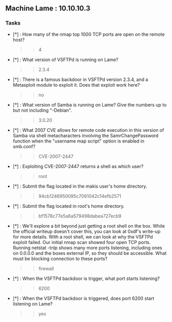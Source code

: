 ## Machine Lame : 10.10.10.3

### Tasks 

- [*] : How many of the nmap top 1000 TCP ports are open on the remote host?
	>> 4

- [*] : What version of VSFTPd is running on Lame?
	>> 2.3.4

- [*] : There is a famous backdoor in VSFTPd version 2.3.4, and a Metasploit module to exploit it. Does that exploit work here?
	>> no

- [*] : What version of Samba is running on Lame? Give the numbers up to but not including "-Debian".
	>> 3.0.20

- [*] : What 2007 CVE allows for remote code execution in this version of Samba via shell metacharacters involving the SamrChangePassword function when the "username map script" option is enabled in smb.conf?
	>> CVE-2007-2447

- [*] : Exploiting CVE-2007-2447 returns a shell as which user?
	>> root

- [*] : Submit the flag located in the makis user's home directory.
	>> 94cb1246950095c7061042c14efb2571

- [*] : Submit the flag located in root's home directory.
	>> bf1578c77e5a6a579498dabea727ecb9

- [*] : We'll explore a bit beyond just getting a root shell on the box. While the official writeup doesn't cover this, you can look at 0xdf's write-up for more details. With a root shell, we can look at why the VSFTPd exploit failed. Our initial nmap scan showed four open TCP ports. Running netstat -tnlp shows many more ports listening, including ones on 0.0.0.0 and the boxes external IP, so they should be accessible. What must be blocking connection to these ports?

	>> firewall

- [*] : When the VSFTPd backdoor is trigger, what port starts listening?

	>> 6200

- [*] : When the VSFTPd backdoor is triggered, does port 6200 start listening on Lame?

	>> yes






